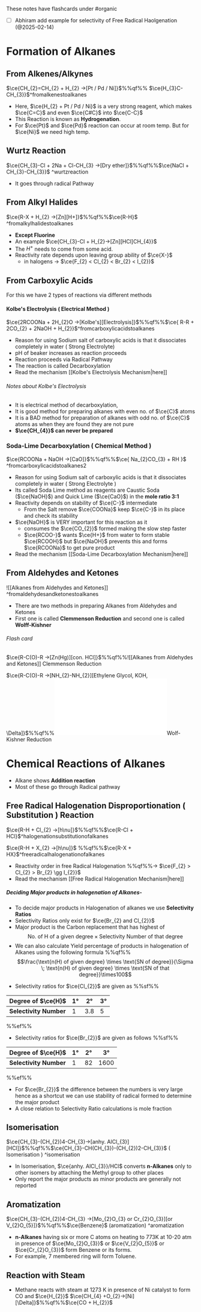 These notes have flashcards under #organic
- [ ] Abhiram add example for selectivity of Free Radical Haolgenation (@2025-02-14)
# Formation of Alkanes
## From Alkenes/Alkynes

$\ce{CH_{2}=CH_{2} + H_{2} ->[Pt / Pd / Ni]}$%%qf%% $\ce{H_{3}C-CH_{3}}$^fromalkenestoalkanes


- Here, $\ce{H_{2} + Pt / Pd / Ni}$ is a very strong reagent, which makes
  $\ce{C=C}$ and even $\ce{C#C}$ into $\ce{C-C}$
- This Reaction is known as **Hydrogenation**.
- For $\ce{Pt}$ and $\ce{Pd}$ reaction can occur at room temp. But for $\ce{Ni}$ we need high temp.

## Wurtz Reaction

$\ce{CH_{3}-Cl + 2Na + Cl-CH_{3} ->[Dry ether]}$%%qf%%$\ce{NaCl + CH_{3}-CH_{3}}$ ^wurtzreaction
<!--SR:!2025-02-15,4,270-->
- It goes through radical Pathway


## From Alkyl Halides 

$\ce{R-X + H_{2} ->[Zn][H+]}$%%qf%%$\ce{R-H}$ ^fromalkylhalidestoalkanes
<!--SR:!2025-02-14,3,250-->
- **Except Fluorine** 
- An example $\ce{CH_{3}-Cl + H_{2}->[Zn][HCl]CH_{4}}$
- The $H^+$ needs to come from some acid.
- Reactivity rate depends upon leaving group ability of $\ce{X-}$
  - in halogens -> $\ce{F_{2} < Cl_{2} < Br_{2} < I_{2}}$


## From Carboxylic Acids
For this we have 2 types of reactions via different methods

#### Kolbe's Electrolysis ( Electrical Method )

$\ce{2RCOONa + 2H_{2}O ->[Kolbe's][Electrolysis]}$%%qf%%$\ce{ R-R + 2CO_{2} + 2NaOH + H_{2}}$^fromcarboxylicacidstoalkanes

- Reason for using Sodium salt of carboxylic acids is that it dissociates completely in water ( Strong Electrolyte)
- pH of beaker increases as reaction proceeds
- Reaction proceeds via Radical Pathway 
- The reaction is called Decarboxylation
- Read the mechanism [[Kolbe's Electrolysis Mechanism|here]]

###### Notes about Kolbe's Electrolysis
- It is electrical method of decarboxylation,
- It is good method for preparing alkanes with even no. of $\ce{C}$ atoms
- It is a BAD method for preparation of alkanes with odd no. of $\ce{C}$ atoms as when they are found they are not pure
- **$\ce{CH_{4}}$ can never be prepared**

### Soda-Lime Decarboxylation ( Chemical Method )

$\ce{RCOONa + NaOH ->[CaO]}$%%qf%%$\ce{ Na_{2}CO_{3} + RH }$ ^fromcarboxylicacidstoalkanes2

- Reason for using Sodium salt of carboxylic acids is that it dissociates completely in water ( Strong Electrolyte )
- Its called Soda Lime method as reagents are Caustic Soda ($\ce{NaOH}$) and Quick Lime ($\ce{CaO}$) in the **mole ratio 3:1** 
- Reactivity depends on stability of $\ce{C-}$ intermediate
  - From the Salt remove $\ce{COONa}$ keep $\ce{C-}$ in its place and check its stability
- $\ce{NaOH}$ is VERY important for this reaction as it
  - consumes the $\ce{CO_{2}}$ formed making the slow step faster
  - $\ce{RCOO-}$ wants $\ce{H+}$ from water to form stable $\ce{RCOOH}$ but $\ce{NaOH}$ prevents this and forms $\ce{RCOONa}$ to get pure product
- Read the mechanism [[Soda-Lime Decarboxylation Mechanism|here]]

## From Aldehydes and Ketones
![[Alkanes from Aldehydes and Ketones]] ^fromaldehydesandketonestoalkanes
- There are two methods in preparing Alkanes from Aldehydes and Ketones
- First one is called **Clemmenson Reduction** and second one is called **Wolff-Kishner** 

###### Flash card
$\ce{R-C(O)-R ->[Zn(Hg)][con. HCl]}$%%qf%%![[Alkanes from Aldehydes and Ketones]] Clemmenson Reduction

 $\ce{R-C(O)-R ->[NH_{2}-NH_{2}][Ethylene Glycol, KOH, \Delta]}$%%qf%%![Alkanes from Aldehydes and Ketones](Alkanes%20from%20Aldehydes%20and%20Ketones.md)Wolf-Kishner Reduction
 
# Chemical Reactions of Alkanes
- Alkane shows **Addition reaction**
- Most of these go through Radical pathway
## Free Radical Halogenation Disproportionation ( Substitution ) Reaction

$\ce{R-H + Cl_{2} ->[h\nu]}$%%qf%%$\ce{R-Cl + HCl}$^halogenationsubstitutionofalkanes

$\ce{R-H + X_{2} ->[h\nu]}$ %%qf%%$\ce{R-X + HX}$^freeradicalhalogenationofalkanes

- Reactivity order in free Radical Halogenation %%qf%%-> $\ce{F_{2} > Cl_{2} > Br_{2} \gg I_{2}}$
- Read the mechanism [[Free Radical Halogenation Mechanism|here]]


##### Deciding Major products in halogenation of Alkanes-

- To decide major products in Halogenation of alkanes we use **Selectivity Ratios**
- Selectivity Ratios only exist for $\ce{Br_{2} and Cl_{2}}$
- Major product is the Carbon replacement that has highest of
$$
\text{No. of H of a given degree} \times \text{Selectivity Number of that degree}
$$
- We can also calculate Yield percentage of products in halogenation of Alkanes using the following formula %%qf%%$$\frac{\text{n(H) of given degree} \times \text{SN of degree}}{\Sigma \; \text{n(H) of  given degree} \times \text{SN of that degree}}\times100$$
<!--SR:!2025-02-15,4,270-->

- Selectivity ratios for $\ce{Cl_{2}}$ are given as
%%sf%%

| **Degree of $\ce{H}$** | 1°  | 2°  | 3°  |
| ---------------------- | --- | --- | --- |
| **Selectivity Number** | 1   | 3.8 | 5   |

%%ef%%

- Selectivity ratios for $\ce{Br_{2}}$ are given as follows
%%sf%%

| **Degree of $\ce{H}$** | 1°  | 2°  | 3°   |
| ---------------------- | --- | --- | ---- |
| **Selectivity Number** | 1   | 82  | 1600 |
%%ef%%

- For $\ce{Br_{2}}$ the difference between the numbers is very large hence as a shortcut we can use stability of radical formed to determine the major product
-  A close relation to Selectivity Ratio calculations is mole fraction

## Isomerisation
$\ce{CH_{3}-(CH_{2})4-CH_{3}->[anhy. AlCl_{3}][HCl]}$%%qf%%$\ce{CH_{3}-CH(CH_{3})-(CH_{2})2-CH_{3}}$ ( Isomerisation ) ^isomerisation
- In Isomerisation, $\ce{anhy. AlCl_{3}}/HCl$ converts **n-Alkanes** only to other isomers by attaching the Methyl group to other places
- Only report the major products as minor products are generally not reported

## Aromatization 
$\ce{CH_{3}-(CH_{2})4-CH_{3} ->[Mo_{2}O_{3} or Cr_{2}O_{3}][or V_{2}O_{5}]}$%%qf%%$\ce{Benzene}$ (aromatization) ^aromatization

- **n-Alkanes** having six or more C atoms on heating to 773K at 10-20 atm in presence of $\ce{Mo_{2}O_{3}}$ or $\ce{V_{2}O_{5}}$ or $\ce{Cr_{2}O_{3}}$ form Benzene or its forms.
- For example, 7 membered ring will form Toluene.

## Reaction with Steam
- Methane reacts with steam at 1273 K in presence of Ni catalyst to form CO and $\ce{H_{2}}$ 
$\ce{CH_{4} +O_{2}->[Ni][\Delta]}$%%qf%%$\ce{CO + H_{2}}$

